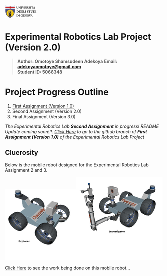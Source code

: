 <a href="https://unige.it/en/">
<img src="images/genoa_logo.png" width="20%" height="20%" title="University of Genoa" alt="University of Genoa" >
</a>

# Experimental Robotics Lab Project (Version 2.0)

>**Author: Omotoye Shamsudeen Adekoya**
 **Email: adekoyaomotoye@gmail.com** </br>
 **Student ID: 5066348**

# Project Progress Outline

1. [First Assignment (Version 1.0)](https://github.com/Omotoye/Experimental-Robotics-Project/tree/version-1)
1. Second Assignment (Version 2.0)
1. Final Assignment (Version 3.0)

*The Experimental Robotics Lab **Second Assignment** in progress! README Update coming soon!!!. [Click Here](https://github.com/Omotoye/Experimental-Robotics-Project/tree/version-1) to go to the github branch of **First Assignment (Version 1.0)** of the Experimental Robotics Lab Project*

## Cluerosity

Below is the mobile robot designed for the Experimental Robotics Lab Assignment 2 and 3.

<div align="center">
<img src="images/explorer.png" width="45%" height="45%" title="Cluerosity Robot equipped with LiDAR, camera and laser sensor" alt="Cluerosity Robot equipped with LiDAR, camera and laser sensor" ><img src="images/investigator.png" width="55%" height="55%" title="Cluerosity Robot equipped with LiDAR, camera and laser sensor" alt="Cluerosity Robot equipped with LiDAR, camera and laser sensor" >
</div>

[Click Here](https://github.com/Omotoye/cluerosity) to see the work being done on this mobile robot...
